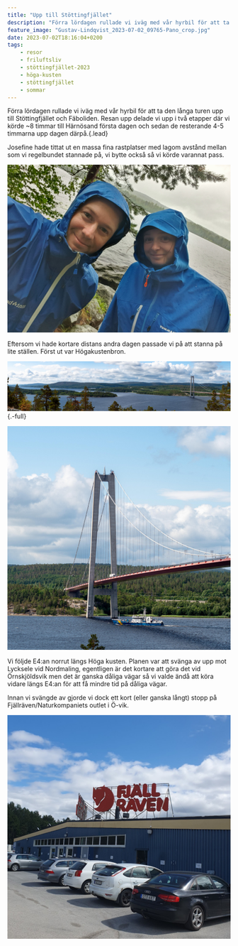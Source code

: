 ```yaml
---
title: "Upp till Stöttingfjället"
description: "Förra lördagen rullade vi iväg med vår hyrbil för att ta den långa turen upp till Stöttingfjället och Fäboliden."
feature_image: "Gustav-Lindqvist_2023-07-02_09765-Pano_crop.jpg"
date: 2023-07-02T18:16:04+0200
tags:
    - resor
    - friluftsliv
    - stöttingfjället-2023
    - höga-kusten
    - stöttingfjället
    - sommar
---
```


Förra lördagen rullade vi iväg med vår hyrbil för att ta den långa turen upp till Stöttingfjället och Fäboliden. Resan upp delade vi upp i två etapper där vi körde ~8 timmar till Härnösand första dagen och sedan de resterande 4-5 timmarna upp dagen därpå.{.lead}

Josefine hade tittat ut en massa fina rastplatser med lagom avstånd mellan som vi regelbundet stannade på, vi bytte också så vi körde varannat pass.

![En selfie på Gustav och Josefine i regnkläder med en sjö i bakgrunden](20230701_160158.jpg "På slutet av resan regnade det konstant. Här står vi på rastplatsen vid Ångersjön.")

Eftersom vi hade kortare distans andra dagen passade vi på att stanna på lite ställen. Först ut var Högakustenbron.

![Högakustenbron med Ångermanälvens mynning till vänster i bild](Gustav-Lindqvist_2023-07-02_09765-Pano_3000w.jpg){.-full}

![En båt från kustbevakningen som kör under Högakustenbron](Gustav-Lindqvist_2023-07-02_09789-Pano_3000w.jpg)

Vi följde E4:an norrut längs Höga kusten. Planen var att svänga av upp mot Lycksele vid Nordmaling, egentligen är det kortare att göra det vid Örnskjöldsvik men det är ganska dåliga vägar så vi valde ändå att köra vidare längs E4:an för att få mindre tid på dåliga vägar.

Innan vi svängde av gjorde vi dock ett kort (eller ganska långt) stopp på Fjällräven/Naturkompaniets outlet i Ö-vik.

![Byggnaden för Fjällräven Outlet med bilar framför](20230702_115918.jpg)